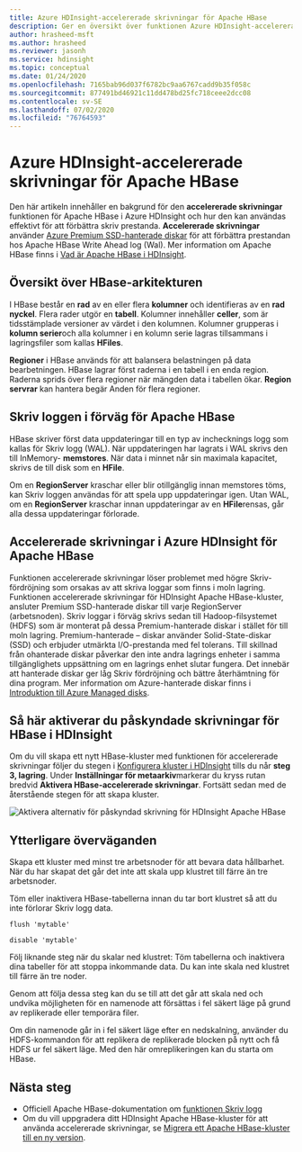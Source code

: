 ```yaml
---
title: Azure HDInsight-accelererade skrivningar för Apache HBase
description: Ger en översikt över funktionen Azure HDInsight-accelererade skrivningar, som använder Premium-hanterade diskar för att förbättra prestanda för filen Apache HBase Write Ahead.
author: hrasheed-msft
ms.author: hrasheed
ms.reviewer: jasonh
ms.service: hdinsight
ms.topic: conceptual
ms.date: 01/24/2020
ms.openlocfilehash: 7165bab96d037f6782bc9aa6767cadd9b35f058c
ms.sourcegitcommit: 877491bd46921c11dd478bd25fc718ceee2dcc08
ms.contentlocale: sv-SE
ms.lasthandoff: 07/02/2020
ms.locfileid: "76764593"
---
```

# <a name="azure-hdinsight-accelerated-writes-for-apache-hbase"></a>Azure HDInsight-accelererade skrivningar för Apache HBase

Den här artikeln innehåller en bakgrund för den **accelererade skrivningar** funktionen för Apache HBase i Azure HDInsight och hur den kan användas effektivt för att förbättra skriv prestanda. **Accelererade skrivningar** använder [Azure Premium SSD-hanterade diskar](../../virtual-machines/linux/disks-types.md#premium-ssd) för att förbättra prestandan hos Apache HBase Write Ahead log (Wal). Mer information om Apache HBase finns i [Vad är Apache HBase i HDInsight](apache-hbase-overview.md).

## <a name="overview-of-hbase-architecture"></a>Översikt över HBase-arkitekturen

I HBase består en **rad** av en eller flera **kolumner** och identifieras av en **rad nyckel**. Flera rader utgör en **tabell**. Kolumner innehåller **celler**, som är tidsstämplade versioner av värdet i den kolumnen. Kolumner grupperas i **kolumn serier**och alla kolumner i en kolumn serie lagras tillsammans i lagringsfiler som kallas **HFiles**.

**Regioner** i HBase används för att balansera belastningen på data bearbetningen. HBase lagrar först raderna i en tabell i en enda region. Raderna sprids över flera regioner när mängden data i tabellen ökar. **Region servrar** kan hantera begär Anden för flera regioner.

## <a name="write-ahead-log-for-apache-hbase"></a>Skriv loggen i förväg för Apache HBase

HBase skriver först data uppdateringar till en typ av inchecknings logg som kallas för Skriv logg (WAL). När uppdateringen har lagrats i WAL skrivs den till InMemory- **memstores**. När data i minnet når sin maximala kapacitet, skrivs de till disk som en **HFile**.

Om en **RegionServer** kraschar eller blir otillgänglig innan memstores töms, kan Skriv loggen användas för att spela upp uppdateringar igen. Utan WAL, om en **RegionServer** kraschar innan uppdateringar av en **HFile**rensas, går alla dessa uppdateringar förlorade.

## <a name="accelerated-writes-feature-in-azure-hdinsight-for-apache-hbase"></a>Accelererade skrivningar i Azure HDInsight för Apache HBase

Funktionen accelererade skrivningar löser problemet med högre Skriv-fördröjning som orsakas av att skriva loggar som finns i moln lagring.  Funktionen accelererade skrivningar för HDInsight Apache HBase-kluster, ansluter Premium SSD-hanterade diskar till varje RegionServer (arbetsnoden). Skriv loggar i förväg skrivs sedan till Hadoop-filsystemet (HDFS) som är monterat på dessa Premium-hanterade diskar i stället för till moln lagring.  Premium-hanterade – diskar använder Solid-State-diskar (SSD) och erbjuder utmärkta I/O-prestanda med fel tolerans.  Till skillnad från ohanterade diskar påverkar den inte andra lagrings enheter i samma tillgänglighets uppsättning om en lagrings enhet slutar fungera.  Det innebär att hanterade diskar ger låg Skriv fördröjning och bättre återhämtning för dina program. Mer information om Azure-hanterade diskar finns i [Introduktion till Azure Managed disks](../../virtual-machines/windows/managed-disks-overview.md).

## <a name="how-to-enable-accelerated-writes-for-hbase-in-hdinsight"></a>Så här aktiverar du påskyndade skrivningar för HBase i HDInsight

Om du vill skapa ett nytt HBase-kluster med funktionen för accelererade skrivningar följer du stegen i [Konfigurera kluster i HDInsight](../hdinsight-hadoop-provision-linux-clusters.md) tills du når **steg 3, lagring**. Under **Inställningar för metaarkiv**markerar du kryss rutan bredvid **Aktivera HBase-accelererade skrivningar**. Fortsätt sedan med de återstående stegen för att skapa kluster.

![Aktivera alternativ för påskyndad skrivning för HDInsight Apache HBase](./media/apache-hbase-accelerated-writes/azure-portal-cluster-storage-hbase.png)

## <a name="other-considerations"></a>Ytterligare överväganden

Skapa ett kluster med minst tre arbetsnoder för att bevara data hållbarhet. När du har skapat det går det inte att skala upp klustret till färre än tre arbetsnoder.

Töm eller inaktivera HBase-tabellerna innan du tar bort klustret så att du inte förlorar Skriv logg data.

```
flush 'mytable'
```

```
disable 'mytable'
```

Följ liknande steg när du skalar ned klustret: Töm tabellerna och inaktivera dina tabeller för att stoppa inkommande data. Du kan inte skala ned klustret till färre än tre noder.

Genom att följa dessa steg kan du se till att det går att skala ned och undvika möjligheten för en namenode att försättas i fel säkert läge på grund av replikerade eller temporära filer.

Om din namenode går in i fel säkert läge efter en nedskalning, använder du HDFS-kommandon för att replikera de replikerade blocken på nytt och få HDFS ur fel säkert läge. Med den här omreplikeringen kan du starta om HBase.

## <a name="next-steps"></a>Nästa steg

* Officiell Apache HBase-dokumentation om [funktionen Skriv logg](https://hbase.apache.org/book.html#wal)
* Om du vill uppgradera ditt HDInsight Apache HBase-kluster för att använda accelererade skrivningar, se [Migrera ett Apache HBase-kluster till en ny version](apache-hbase-migrate-new-version.md).
